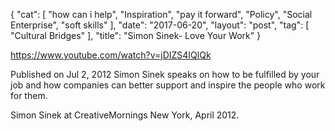 {
   "cat": [
      "how can i help",
      "Inspiration",
      "pay it forward",
      "Policy",
      "Social Enterprise",
      "soft skills"
   ],
   "date": "2017-06-20",
   "layout": "post",
   "tag": [
      "Cultural Bridges"
   ],
   "title": "Simon Sinek- Love Your Work"
}

https://www.youtube.com/watch?v=jDIZS4IQlQk

Published on Jul 2, 2012
Simon Sinek speaks on how to be fulfilled by your job and how companies can better support and inspire the people who work for them. 

Simon Sinek at CreativeMornings New York, April 2012.